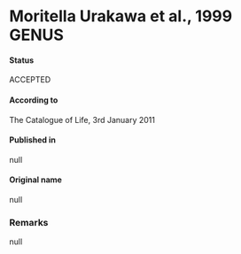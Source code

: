 # Moritella Urakawa et al., 1999 GENUS

#### Status
ACCEPTED

#### According to
The Catalogue of Life, 3rd January 2011

#### Published in
null

#### Original name
null

### Remarks
null